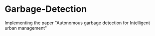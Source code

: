 # Garbage-Detection
Implementing the paper "Autonomous garbage detection for Intelligent urban management"
